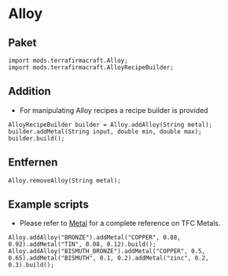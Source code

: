 # Alloy

## Paket
```zenscript
import mods.terrafirmacraft.Alloy;
import mods.terrafirmacraft.AlloyRecipeBuilder;
```

## Addition
- For manipulating Alloy recipes a recipe builder is provided
```zenscript
AlloyRecipeBuilder builder = Alloy.addAlloy(String metal);
builder.addMetal(String input, double min, double max);
builder.build();
```

## Entfernen

```zenscript
Alloy.removeAlloy(String metal);
```

## Example scripts
- Please refer to [Metal](/Mods/Terrafirmacraft/Metal) for a complete reference on TFC Metals.
```zenscript
Alloy.addAlloy("BRONZE").addMetal("COPPER", 0.88, 0.92).addMetal("TIN", 0.08, 0.12).build();
Alloy.addAlloy("BISMUTH_BRONZE").addMetal("COPPER", 0.5, 0.65).addMetal("BISMUTH", 0.1, 0.2).addMetal("zinc", 0.2, 0.3).build();
```